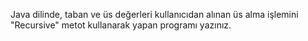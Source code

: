 Java dilinde, taban ve üs değerleri kullanıcıdan alınan üs alma işlemini "Recursive" metot kullanarak yapan programı yazınız.
